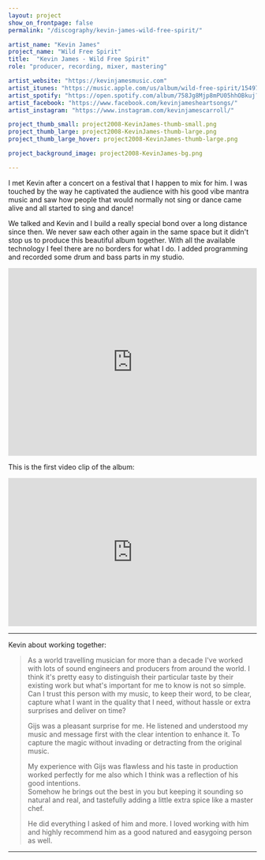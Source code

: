 ```yaml
---
layout: project
show_on_frontpage: false
permalink: "/discography/kevin-james-wild-free-spirit/"

artist_name: "Kevin James"
project_name: "Wild Free Spirit"
title:  "Kevin James - Wild Free Spirit"
role: "producer, recording, mixer, mastering"

artist_website: "https://kevinjamesmusic.com"
artist_itunes: "https://music.apple.com/us/album/wild-free-spirit/1549750027"
artist_spotify: "https://open.spotify.com/album/758Jg8Mjp8mPU05hhOBkuj?si=Dw3y4QQuS3iq4GqiHcENiQ"
artist_facebook: "https://www.facebook.com/kevinjamesheartsongs/"
artist_instagram: "https://www.instagram.com/kevinjamescarroll/"

project_thumb_small: project2008-KevinJames-thumb-small.png
project_thumb_large: project2008-KevinJames-thumb-large.png
project_thumb_large_hover: project2008-KevinJames-thumb-large.png

project_background_image: project2008-KevinJames-bg.png

---
```



I met Kevin after a concert on a festival that I happen to mix for him. I was touched by the way he captivated the audience with his good vibe mantra music and saw how people that would normally not sing or dance came alive and all started to sing and dance!

We talked and Kevin and I build a really special bond over a long distance since then. We never saw each other again in the same space but it didn't stop us to produce this beautiful album together. With all the available technology I feel there are no borders for what I do. I added programming and recorded some drum and bass parts in my studio.



<iframe src="https://open.spotify.com/embed/album/758Jg8Mjp8mPU05hhOBkuj" width="100%" height="380" frameborder="0" allowtransparency="true" allow="encrypted-media"></iframe>


This is the first video clip of the album:

<iframe width="100%" height="300" src="https://www.youtube.com/embed/JdUERVLOzoI?rel=0" frameborder="0" allow="accelerometer; autoplay; clipboard-write; encrypted-media; gyroscope; picture-in-picture" allowfullscreen></iframe>

---

Kevin about working together:
<blockquote>
<p>As a world travelling musician for more than a decade I've worked with lots of sound engineers and producers from around the world. I think it's pretty easy to distinguish their particular taste by their existing work but what's important for me to know is not so simple.<br />
Can I trust this person with my music, to keep their word, to be clear, capture what I want in the quality that I need, without hassle or extra surprises and deliver on time?</p>

<p>Gijs was a pleasant surprise for me. He listened and understood my music and message first with the clear intention to enhance it. To capture the magic without invading or detracting from the original music.<br />

My experience with Gijs was flawless and his taste in production worked perfectly for me also which I think was a reflection of his good intentions.<br /> 
Somehow he brings out the best in you but keeping it sounding so natural and real, and tastefully adding a little extra spice like a master chef.</p>

<p> He did everything I asked of him and more. I loved working with him and highly recommend him as a good natured and easygoing person as well. 
</p>
</blockquote>



---
